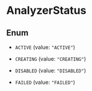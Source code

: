 

# AnalyzerStatus

## Enum


* `ACTIVE` (value: `"ACTIVE"`)

* `CREATING` (value: `"CREATING"`)

* `DISABLED` (value: `"DISABLED"`)

* `FAILED` (value: `"FAILED"`)



